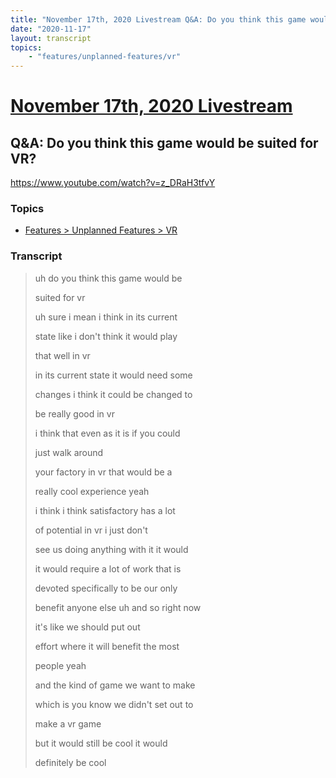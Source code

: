 ```yaml
---
title: "November 17th, 2020 Livestream Q&A: Do you think this game would be suited for VR?"
date: "2020-11-17"
layout: transcript
topics:
    - "features/unplanned-features/vr"
---
```

# [November 17th, 2020 Livestream](../2020-11-17.md)
## Q&A: Do you think this game would be suited for VR?
https://www.youtube.com/watch?v=z_DRaH3tfvY

### Topics
* [Features > Unplanned Features > VR](../topics/features/unplanned-features/vr.md)

### Transcript

> uh do you think this game would be
> 
> suited for vr
> 
> uh sure i mean i think in its current
> 
> state like i don't think it would play
> 
> that well in vr
> 
> in its current state it would need some
> 
> changes i think it could be changed to
> 
> be really good in vr
> 
> i think that even as it is if you could
> 
> just walk around
> 
> your factory in vr that would be a
> 
> really cool experience yeah
> 
> i think i think satisfactory has a lot
> 
> of potential in vr i just don't
> 
> see us doing anything with it it would
> 
> it would require a lot of work that is
> 
> devoted specifically to be our only
> 
> benefit anyone else uh and so right now
> 
> it's like we should put out
> 
> effort where it will benefit the most
> 
> people yeah
> 
> and the kind of game we want to make
> 
> which is you know we didn't set out to
> 
> make a vr game
> 
> but it would still be cool it would
> 
> definitely be cool
> 
